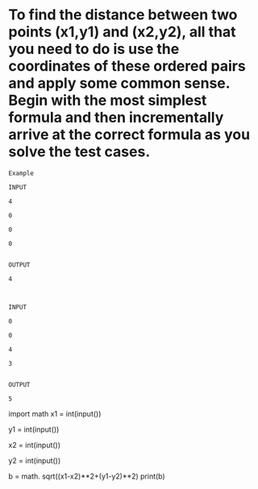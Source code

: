 # To find the distance between two points (x1,y1) and (x2,y2), all that you need to do is use the coordinates of these ordered pairs and apply some common sense. Begin with the most simplest formula and then incrementally arrive at the correct formula as you solve the test cases.

```
Example 

INPUT 

4

0

0

0


OUTPUT

4



INPUT 

0

0

4

3


OUTPUT

5
```


import math
x1 = int(input())  

y1 = int(input())  

x2 = int(input())

y2 = int(input())

b = math. sqrt((x1-x2)**2+(y1-y2)**2)
print(b)
